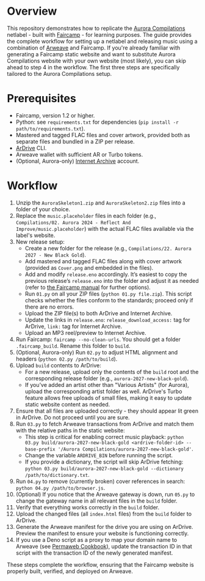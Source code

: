 # Overview

This repository demonstrates how to replicate the [Aurora Compilations](https://aurora-compilations.org) netlabel - built with [Faircamp](https://simonrepp.com/faircamp) - for learning purposes. The guide provides the complete workflow for setting up a netlabel and releasing music using a combination of [Arweave](https://arweave.org) and Faircamp. If you're already familiar with generating a Faircamp static website and want to substitute Aurora Compilations website with your own website (most likely), you can skip ahead to step 4 in the workflow. The first three steps are specifically tailored to the Aurora Compilations setup.

# Prerequisites

* Faircamp, version 1.2 or higher.
* Python: see `requirements.txt` for dependencies (`pip install -r path/to/requirements.txt`).
* Mastered and tagged FLAC files and cover artwork, provided both as separate files and bundled in a ZIP per release.
* [ArDrive](https://ardrive.io) CLI.
* Arweave wallet with sufficient AR or Turbo tokens.
* (Optional, Aurora-only) [Internet Archive](https://archive.org) account.

# Workflow

1. Unzip the `AuroraSkeleton1.zip` and `AuroraSkeleton2.zip` files into a folder of your choice.
2. Replace the `music.placeholder` files in each folder (e.g., `Compilations/02. Aurora 2024 - Reflect And Improve/music.placeholder`) with the actual FLAC files available via the label's website.
3. New release setup:
   * Create a new folder for the release (e.g., `Compilations/22. Aurora 2027 - New Black Gold`).
   * Add mastered and tagged FLAC files along with cover artwork (provided as `Cover.png` and embedded in the files).
   * Add and modify `release.eno` accordingly. It’s easiest to copy the previous release’s `release.eno` into the folder and adjust it as needed (refer to [the Faircamp manual](https://simonrepp.com/faircamp/manual) for further options).
   * Run `01.py` on all your ZIP files (`python 01.py file.zip`). This script checks whether the files conform to the standards; proceed only if there are no errors.
   * Upload the ZIP file(s) to both ArDrive and Internet Archive.
   * Update the links in `release.eno`: `release_download_access:` tag for ArDrive, `link:` tag for Internet Archive.
   * Upload an MP3 reel/preview to Internet Archive.
4. Run Faircamp: `faircamp --no-clean-urls`. You should get a folder `.faircamp_build`. Rename this folder to `build`.
5. (Optional, Aurora-only) Run `02.py` to adjust HTML alignment and headers (`python 02.py /path/to/build`).
6. Upload `build` contents to ArDrive:
   * For a new release, upload only the contents of the `build` root and the corresponding release folder (e.g., `aurora-2027-new-black-gold`).
   * If you’ve added an artist other than "Various Artists" (for Aurora), upload the corresponding artist folder as well. ArDrive's Turbo feature allows free uploads of small files, making it easy to update static website content as needed.
7. Ensure that all files are uploaded correctly - they should appear lit green in ArDrive. Do not proceed until you are sure.
8. Run `03.py` to fetch Arweave transactions from ArDrive and match them with the relative paths in the static website:
   * This step is critical for enabling correct music playback: `python 03.py build/aurora-2027-new-black-gold <ardrive-folder-id> --base-prefix '/Aurora Compilations/aurora-2027-new-black-gold'`.
   * Change the variable `ARDRIVE_BIN` before running the script.
   * If you provide a dictionary, the script will skip ArDrive fetching: `python 03.py build/aurora-2027-new-black-gold --dictionary /path/to/dictionary.txt`.
9. Run `04.py` to remove (currently broken) cover references in search: `python 04.py /path/to/browser.js`.
10. (Optional) If you notice that the Arweave gateway is down, run `05.py` to change the gateway name in all relevant files in the `build` folder.
11. Verify that everything works correctly in the `build` folder.
12. Upload the changed files (all `index.html` files) from the `build` folder to ArDrive.
13. Generate the Arweave manifest for the drive you are using on ArDrive. Preview the manifest to ensure your website is functioning correctly.
14. If you use a Deno script as a proxy to map your domain name to Arweave (see [Permaweb Cookbook](https://cookbook.arweave.dev)), update the transaction ID in that script with the transaction ID of the newly generated manifest.

These steps complete the workflow, ensuring that the Faircamp website is properly built, verified, and deployed on Arweave.
